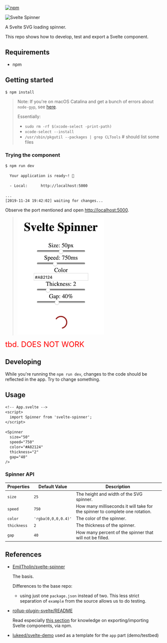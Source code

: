 [![npm][npm]][npm-url]

[npm]: https://img.shields.io/npm/v/svelte-spinner.svg
[npm-url]: https://npmjs.com/package/svelte-spinner

<img src="Logotype Primary.png" alt="Svelte Spinner" width="40%" height="40%" />

A Svelte SVG loading spinner.

This repo shows how to develop, test and export a Svelte component.


## Requirements

- npm

## Getting started

```
$ npm install
```

>Note: If you're on macOS Catalina and get a bunch of errors about `node-gyp`, see [here](https://github.com/nodejs/node-gyp/issues/1927#issuecomment-549349352).
>
>Essentially: 
>
>- `sudo rm -rf $(xcode-select -print-path)`
>- `xcode-select --install`
>- `/usr/sbin/pkgutil --packages | grep CLTools`    # should list some files


### Trying the component

```
$ npm run dev

  Your application is ready~! 🚀

  - Local:      http://localhost:5000

...
[2019-11-24 19:42:02] waiting for changes...
```

Observe the port mentioned and open [http://localhost:5000](http://localhost:5000).

>![](.images/example-screenshot.png)

<font size="+2" color=red>tbd. DOES NOT WORK</font>


## Developing

While you're running the `npm run dev`, changes to the code should be reflected in the app. Try to change something.


<!-- tbd.
## Publishing

-->


## Usage

```
<!-- App.svelte -->
<script>
  import Spinner from 'svelte-spinner';
</script>

<Spinner
  size="50"
  speed="750"
  color="#A82124"
  thickness="2"
  gap="40"
/>
```

### Spinner API
 
| Properties | Default Value | Description
|---|---|---
| `size`      | `25`  | The height and width of the SVG spinner.
| `speed`     | `750` | How many milliseconds it will take for the spinner to complete one rotation.
| `color`     | `'rgba(0,0,0,0.4)'` | The color of the spinner.
| `thickness` | `2`   | The thickness of the spinner.
| `gap`       | `40`  | How many percent of the spinner that will not be filled.




## References

- [EmilTholin/svelte-spinner](https://github.com/EmilTholin/svelte-spinner)

	The basis.
	
	Differences to the base repo:
	- using just one `package.json` instead of two. This less strict separation of `example` from the source allows us to do testing.

- [rollup-plugin-svelte/README](https://github.com/rollup/rollup-plugin-svelte)

	Read especially [this section](https://github.com/rollup/rollup-plugin-svelte#pkgsvelte) for knowledge on exporting/importing Svelte components, via npm.

- [lukeed/svelte-demo](https://github.com/lukeed/svelte-demo) used as a template for the `app` part (demo/testbed)


